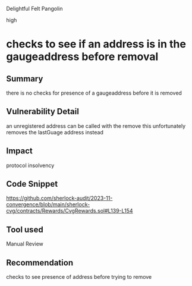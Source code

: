Delightful Felt Pangolin

high

# checks to see if an address is in the gaugeaddress before removal

## Summary
there is no checks for presence of a gaugeaddress before it is removed
## Vulnerability Detail
an unregistered address can be called with the remove this unfortunately removes the lastGuage address  instead
## Impact
protocol insolvency
## Code Snippet
https://github.com/sherlock-audit/2023-11-convergence/blob/main/sherlock-cvg/contracts/Rewards/CvgRewards.sol#L139-L154
## Tool used

Manual Review

## Recommendation
checks to see presence of address  before trying to remove